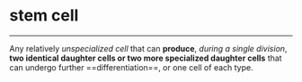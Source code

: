 # stem cell
---
Any relatively *unspecialized cell* that can **produce**, *during a single division*, **two identical daughter cells or two more specialized daughter cells** that can undergo further ==differentiation==, or one cell of each type.